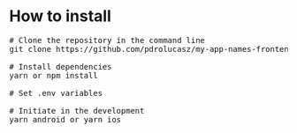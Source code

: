 # How to install

<pre>
# Clone the repository in the command line
git clone https://github.com/pdrolucasz/my-app-names-frontend.git

# Install dependencies
yarn or npm install

# Set .env variables

# Initiate in the development
yarn android or yarn ios
</pre>
